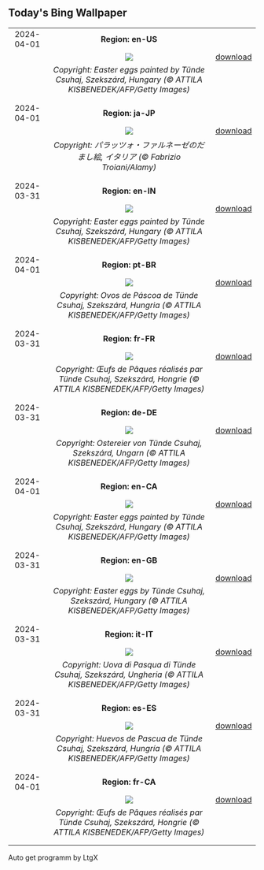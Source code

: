 ## Today's Bing Wallpaper
|      |      |      |
| :----: | :----: | :----: |
|2024-04-01|**Region: en-US**||
||![](https://www.bing.com/th?id=OHR.HungarianEggs_EN-US3026213374_UHD.jpg&pid=hp&w=1152&h=648&rs=1&c=4)| [download](https://www.bing.com/th?id=OHR.HungarianEggs_EN-US3026213374_UHD.jpg)|
||*Copyright: Easter eggs painted by Tünde Csuhaj, Szekszárd, Hungary (© ATTILA KISBENEDEK/AFP/Getty Images)*
||
|||
|2024-04-01|**Region: ja-JP**||
||![](https://www.bing.com/th?id=OHR.PalazzoFarnese_JA-JP7372412499_UHD.jpg&pid=hp&w=1152&h=648&rs=1&c=4)| [download](https://www.bing.com/th?id=OHR.PalazzoFarnese_JA-JP7372412499_UHD.jpg)|
||*Copyright: パラッツォ・ファルネーゼのだまし絵, イタリア (© Fabrizio Troiani/Alamy)*
||
|||
|2024-03-31|**Region: en-IN**||
||![](https://www.bing.com/th?id=OHR.HungarianEggs_EN-IN6319733019_UHD.jpg&pid=hp&w=1152&h=648&rs=1&c=4)| [download](https://www.bing.com/th?id=OHR.HungarianEggs_EN-IN6319733019_UHD.jpg)|
||*Copyright: Easter eggs painted by Tünde Csuhaj, Szekszárd, Hungary (© ATTILA KISBENEDEK/AFP/Getty Images)*
||
|||
|2024-04-01|**Region: pt-BR**||
||![](https://www.bing.com/th?id=OHR.HungarianEggs_PT-BR0431246025_UHD.jpg&pid=hp&w=1152&h=648&rs=1&c=4)| [download](https://www.bing.com/th?id=OHR.HungarianEggs_PT-BR0431246025_UHD.jpg)|
||*Copyright: Ovos de Páscoa de Tünde Csuhaj, Szekszárd, Hungria (© ATTILA KISBENEDEK/AFP/Getty Images)*
||
|||
|2024-03-31|**Region: fr-FR**||
||![](https://www.bing.com/th?id=OHR.HungarianEggs_FR-FR9262429239_UHD.jpg&pid=hp&w=1152&h=648&rs=1&c=4)| [download](https://www.bing.com/th?id=OHR.HungarianEggs_FR-FR9262429239_UHD.jpg)|
||*Copyright: Œufs de Pâques réalisés par Tünde Csuhaj, Szekszárd, Hongrie (© ATTILA KISBENEDEK/AFP/Getty Images)*
||
|||
|2024-03-31|**Region: de-DE**||
||![](https://www.bing.com/th?id=OHR.HungarianEggs_DE-DE6470935823_UHD.jpg&pid=hp&w=1152&h=648&rs=1&c=4)| [download](https://www.bing.com/th?id=OHR.HungarianEggs_DE-DE6470935823_UHD.jpg)|
||*Copyright: Ostereier von Tünde Csuhaj, Szekszárd, Ungarn (© ATTILA KISBENEDEK/AFP/Getty Images)*
||
|||
|2024-04-01|**Region: en-CA**||
||![](https://www.bing.com/th?id=OHR.HungarianEggs_EN-CA7704543588_UHD.jpg&pid=hp&w=1152&h=648&rs=1&c=4)| [download](https://www.bing.com/th?id=OHR.HungarianEggs_EN-CA7704543588_UHD.jpg)|
||*Copyright: Easter eggs painted by Tünde Csuhaj, Szekszárd, Hungary (© ATTILA KISBENEDEK/AFP/Getty Images)*
||
|||
|2024-03-31|**Region: en-GB**||
||![](https://www.bing.com/th?id=OHR.HungarianEggs_EN-GB1813160198_UHD.jpg&pid=hp&w=1152&h=648&rs=1&c=4)| [download](https://www.bing.com/th?id=OHR.HungarianEggs_EN-GB1813160198_UHD.jpg)|
||*Copyright: Easter eggs by Tünde Csuhaj, Szekszárd, Hungary (© ATTILA KISBENEDEK/AFP/Getty Images)*
||
|||
|2024-03-31|**Region: it-IT**||
||![](https://www.bing.com/th?id=OHR.HungarianEggs_IT-IT8993577928_UHD.jpg&pid=hp&w=1152&h=648&rs=1&c=4)| [download](https://www.bing.com/th?id=OHR.HungarianEggs_IT-IT8993577928_UHD.jpg)|
||*Copyright: Uova di Pasqua di Tünde Csuhaj, Szekszárd, Ungheria (© ATTILA KISBENEDEK/AFP/Getty Images)*
||
|||
|2024-03-31|**Region: es-ES**||
||![](https://www.bing.com/th?id=OHR.HungarianEggs_ES-ES9484985742_UHD.jpg&pid=hp&w=1152&h=648&rs=1&c=4)| [download](https://www.bing.com/th?id=OHR.HungarianEggs_ES-ES9484985742_UHD.jpg)|
||*Copyright: Huevos de Pascua de Tünde Csuhaj, Szekszárd, Hungría (© ATTILA KISBENEDEK/AFP/Getty Images)*
||
|||
|2024-04-01|**Region: fr-CA**||
||![](https://www.bing.com/th?id=OHR.HungarianEggs_FR-CA5727463691_UHD.jpg&pid=hp&w=1152&h=648&rs=1&c=4)| [download](https://www.bing.com/th?id=OHR.HungarianEggs_FR-CA5727463691_UHD.jpg)|
||*Copyright: Œufs de Pâques réalisés par Tünde Csuhaj, Szekszárd, Hongrie (© ATTILA KISBENEDEK/AFP/Getty Images)*
||
|||

Auto get programm by LtgX
